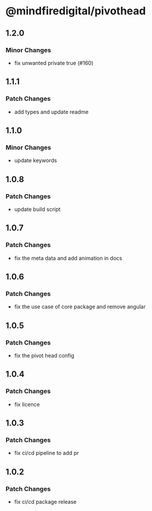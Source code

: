 # @mindfiredigital/pivothead

## 1.2.0

### Minor Changes

- fix unwanted private true (#160)

## 1.1.1

### Patch Changes

- add types and update readme

## 1.1.0

### Minor Changes

- update keywords

## 1.0.8

### Patch Changes

- update build script

## 1.0.7

### Patch Changes

- fix the meta data and add animation in docs

## 1.0.6

### Patch Changes

- fix the use case of core package and remove angular

## 1.0.5

### Patch Changes

- fix the pivot head config

## 1.0.4

### Patch Changes

- fix licence

## 1.0.3

### Patch Changes

- fix ci/cd pipeline to add pr

## 1.0.2

### Patch Changes

- fix ci/cd package release
